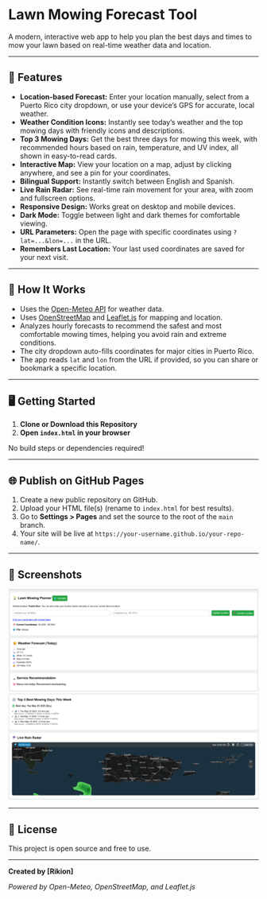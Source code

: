 # Lawn Mowing Forecast Tool

A modern, interactive web app to help you plan the best days and times to mow your lawn based on real-time weather data and location.

---

## 🌟 Features

- **Location-based Forecast:** Enter your location manually, select from a Puerto Rico city dropdown, or use your device’s GPS for accurate, local weather.
- **Weather Condition Icons:** Instantly see today’s weather and the top mowing days with friendly icons and descriptions.
- **Top 3 Mowing Days:** Get the best three days for mowing this week, with recommended hours based on rain, temperature, and UV index, all shown in easy-to-read cards.
- **Interactive Map:** View your location on a map, adjust by clicking anywhere, and see a pin for your coordinates.
- **Bilingual Support:** Instantly switch between English and Spanish.
- **Live Rain Radar:** See real-time rain movement for your area, with zoom and fullscreen options.
- **Responsive Design:** Works great on desktop and mobile devices.
- **Dark Mode:** Toggle between light and dark themes for comfortable viewing.
- **URL Parameters:** Open the page with specific coordinates using `?lat=...&lon=...` in the URL.
- **Remembers Last Location:** Your last used coordinates are saved for your next visit.

---

## 🚀 How It Works

- Uses the [Open-Meteo API](https://open-meteo.com/) for weather data.
- Uses [OpenStreetMap](https://www.openstreetmap.org/) and [Leaflet.js](https://leafletjs.com/) for mapping and location.
- Analyzes hourly forecasts to recommend the safest and most comfortable mowing times, helping you avoid rain and extreme conditions.
- The city dropdown auto-fills coordinates for major cities in Puerto Rico.
- The app reads `lat` and `lon` from the URL if provided, so you can share or bookmark a specific location.

---

## 🖥️ Getting Started

1. **Clone or Download this Repository**
2. **Open `index.html` in your browser**

No build steps or dependencies required!

---

## 🌐 Publish on GitHub Pages

1. Create a new public repository on GitHub.
2. Upload your HTML file(s) (rename to `index.html` for best results).
3. Go to **Settings > Pages** and set the source to the root of the `main` branch.
4. Your site will be live at `https://your-username.github.io/your-repo-name/`.

---

## 📱 Screenshots

![Screenshot_1](Images/Screenshot_1.png)
![Screenshot_2](Images/Screenshot_2.png)

---

## 📝 License

This project is open source and free to use.

---

**Created by [Rikion]**

*Powered by Open-Meteo, OpenStreetMap, and Leaflet.js*